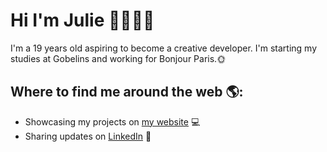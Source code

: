 # Hi I'm Julie 👋👩🏼‍💻

I'm a 19 years old aspiring to become a creative developer. I'm starting my studies at Gobelins and working for Bonjour Paris.🌞


## Where to find me around the web 🌎:
- Showcasing my projects on <a href="http://www.juliedemendonca.fr/">my website</a> 💻
- Sharing updates on <a href="https://www.linkedin.com/in/monicampowell/">LinkedIn</a> 💼
